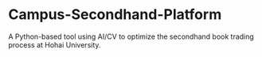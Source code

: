 # Campus-Secondhand-Platform
A Python-based tool using AI/CV to optimize the secondhand book trading process at Hohai University.
